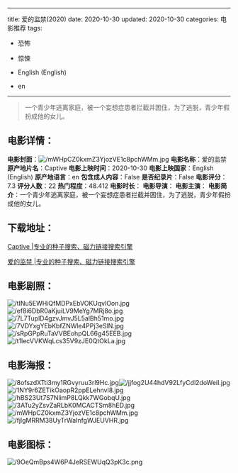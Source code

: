
---
title: 爱的监禁(2020)
date: 2020-10-30
updated: 2020-10-30
categories: 电影推荐
tags:
- 恐怖
- 惊悚

- English (English)
- en
---


> 一个青少年逃离家庭，被一个妄想症患者拦截并困住，为了逃脱，青少年假扮成他的女儿。

## **电影详情**：

**电影封面**：<img src="https://image.tmdb.org/t/p/w200/mWHpCZ0kxmZ3YjozVE1c8pchWMm.jpg" alt="/mWHpCZ0kxmZ3YjozVE1c8pchWMm.jpg" title="/mWHpCZ0kxmZ3YjozVE1c8pchWMm.jpg">
**电影名称**：爱的监禁
**原产地片名**：Captive
**电影上映时间**：2020-10-30
**电影上映国家**：English (English)
**原产地语言**：en
**包含成人内容**：False
**是否纪录片**：False
**电影评分**：7.3
**评分人数**：22
**热门程度**：48.412
**电影时长**：
**电影导演**：
**电影主演**：
**电影简介**：一个青少年逃离家庭，被一个妄想症患者拦截并困住，为了逃脱，青少年假扮成他的女儿。

## **下载地址**：
[Captive |专业的种子搜索、磁力链接搜索引擎](https://movie.amd794.com:2083/?search=Captive&ordering=&mode=match_phrase&page_size=10&page=1)

[爱的监禁 |专业的种子搜索、磁力链接搜索引擎](https://movie.amd794.com:2083/?search=%E7%88%B1%E7%9A%84%E7%9B%91%E7%A6%81&ordering=&mode=match_phrase&page_size=10&page=1)
 

## **电影剧照**：
<img src="https://image.tmdb.org/t/p/original/tINu5EWHiQfMDPxEbVOKUqvlOon.jpg" alt="/tINu5EWHiQfMDPxEbVOKUqvlOon.jpg" title="/tINu5EWHiQfMDPxEbVOKUqvlOon.jpg"><img src="https://image.tmdb.org/t/p/original/ef8i6DbR0aKjuiLV9MeYg7MRj8o.jpg" alt="/ef8i6DbR0aKjuiLV9MeYg7MRj8o.jpg" title="/ef8i6DbR0aKjuiLV9MeYg7MRj8o.jpg"><img src="https://image.tmdb.org/t/p/original/7L7TuplD4gzvJmvJ5L5alBh51mo.jpg" alt="/7L7TuplD4gzvJmvJ5L5alBh51mo.jpg" title="/7L7TuplD4gzvJmvJ5L5alBh51mo.jpg"><img src="https://image.tmdb.org/t/p/original/7VDYxgYEbKbfZNWle4PPj3eSlN.jpg" alt="/7VDYxgYEbKbfZNWle4PPj3eSlN.jpg" title="/7VDYxgYEbKbfZNWle4PPj3eSlN.jpg"><img src="https://image.tmdb.org/t/p/original/sRpGPpRuTaVVBEohpQL66g45EEB.jpg" alt="/sRpGPpRuTaVVBEohpQL66g45EEB.jpg" title="/sRpGPpRuTaVVBEohpQL66g45EEB.jpg"><img src="https://image.tmdb.org/t/p/original/t1lecVVKWqLcs35V9zJE0QtOkLa.jpg" alt="/t1lecVVKWqLcs35V9zJE0QtOkLa.jpg" title="/t1lecVVKWqLcs35V9zJE0QtOkLa.jpg">

## **电影海报**：
<img src="https://image.tmdb.org/t/p/original/8ofszdXTti3my1RGvyruu3rl9Hc.jpg" alt="/8ofszdXTti3my1RGvyruu3rl9Hc.jpg" title="/8ofszdXTti3my1RGvyruu3rl9Hc.jpg"><img src="https://image.tmdb.org/t/p/original/jjfog2U44hdV92LfyCdl2doWeiI.jpg" alt="/jjfog2U44hdV92LfyCdl2doWeiI.jpg" title="/jjfog2U44hdV92LfyCdl2doWeiI.jpg"><img src="https://image.tmdb.org/t/p/original/1NY9r6ZETikOaopR2ppELehnvl8.jpg" alt="/1NY9r6ZETikOaopR2ppELehnvl8.jpg" title="/1NY9r6ZETikOaopR2ppELehnvl8.jpg"><img src="https://image.tmdb.org/t/p/original/hBS23Ut7S7NlimP8LQkk7WGobqU.jpg" alt="/hBS23Ut7S7NlimP8LQkk7WGobqU.jpg" title="/hBS23Ut7S7NlimP8LQkk7WGobqU.jpg"><img src="https://image.tmdb.org/t/p/original/3ATu2yZsvZaRLbK0MCACTSm8hED.jpg" alt="/3ATu2yZsvZaRLbK0MCACTSm8hED.jpg" title="/3ATu2yZsvZaRLbK0MCACTSm8hED.jpg"><img src="https://image.tmdb.org/t/p/original/mWHpCZ0kxmZ3YjozVE1c8pchWMm.jpg" alt="/mWHpCZ0kxmZ3YjozVE1c8pchWMm.jpg" title="/mWHpCZ0kxmZ3YjozVE1c8pchWMm.jpg"><img src="https://image.tmdb.org/t/p/original/fjlgMRRM38UyTrWaInfgWJEUVHR.jpg" alt="/fjlgMRRM38UyTrWaInfgWJEUVHR.jpg" title="/fjlgMRRM38UyTrWaInfgWJEUVHR.jpg">

## **电影图标**：
<img src="https://image.tmdb.org/t/p/original/9OeQmBps4W6P4JeRSEWUqQ3pK3c.png" alt="/9OeQmBps4W6P4JeRSEWUqQ3pK3c.png" title="/9OeQmBps4W6P4JeRSEWUqQ3pK3c.png">
